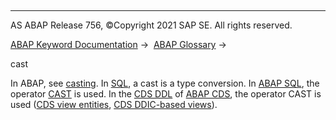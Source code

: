   

* * *

AS ABAP Release 756, ©Copyright 2021 SAP SE. All rights reserved.

[ABAP Keyword Documentation](javascript:call_link\('abenabap.htm'\)) →  [ABAP Glossary](javascript:call_link\('abenabap_glossary.htm'\)) → 

cast

In ABAP, see [casting](javascript:call_link\('abencast_casting_glosry.htm'\) "Glossary Entry"). In [SQL](javascript:call_link\('abensql_glosry.htm'\) "Glossary Entry"), a cast is a type conversion. In [ABAP SQL](javascript:call_link\('abenabap_sql_glosry.htm'\) "Glossary Entry"), the operator [CAST](javascript:call_link\('abensql_cast.htm'\)) is used. In the [CDS DDL](javascript:call_link\('abencds_ddl_glosry.htm'\) "Glossary Entry") of [ABAP CDS](javascript:call_link\('abenabap_cds_glosry.htm'\) "Glossary Entry"), the operator CAST is used ([CDS view entities](javascript:call_link\('abencds_cast_expression_v2.htm'\)), [CDS DDIC-based views](javascript:call_link\('abencds_cast_expression_v1.htm'\))).
